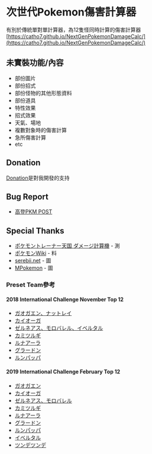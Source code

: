 # 次世代Pokemon傷害計算器
有別於傳統單對單計算器，為12隻怪同時計算的傷害計算器  
[https://catho7.github.io/NextGenPokemonDamageCalc/](https://catho7.github.io/NextGenPokemonDamageCalc/)

## 未實裝功能/內容
* 部份圖片
* 部份招式
* 部份怪物的其他形態資料
* 部份道具
* 特性效果
* 招式效果
* 天氣、場地
* 複數對象時的傷害計算
* 急所傷害計算
* etc

## Donation
[Donation](https://www.paypal.com/cgi-bin/webscr?cmd=_s-xclick&hosted_button_id=PAGW77ASG7VHY&source=url)是對我開發的支持

## Bug Report
* [高登PKM POST](https://m.hkgolden.com/view.aspx?message=6996022)

## Special Thanks
* [ポケモントレーナー天国 ダメージ計算機]() - 測
* [ポケモンWiki](http://wiki.ポケモン.com/wiki/%E3%83%A1%E3%82%A4%E3%83%B3%E3%83%9A%E3%83%BC%E3%82%B8) - 料
* [serebii.net](https://www.serebii.net/) - 圖
* [MPokemon](http://mpokemon.com) - 圖

### Preset Team參考
#### 2018 International Challenge November Top 12

* [ガオガエン、ナットレイ](https://yana-buro-poke.hatenablog.com/entry/2018/09/17/002251)
* [カイオーガ](https://omochi-kanon.hatenablog.com/entry/2018/12/28/042622)
* [ゼルネアス、モロバレル、イベルタル](http://barudoru.hatenablog.com/entry/2018/09/29/110036)
* [カミツルギ](https://moge-mo.hatenablog.com/entry/2018/09/23/221706)
* [ルナアーラ](http://sakanakun101.hatenablog.com/entry/2018/09/20/055734)
* [グラードン](http://kou-yoshimaru.hatenablog.com/entry/2018/12/03/140300)
* [ルンパッパ](http://sakanakun101.hatenablog.com/entry/2018/09/20/055734)

#### 2019 International Challenge February Top 12

* [ガオガエン](https://yana-buro-poke.hatenablog.com/entry/2018/09/17/002251)
* [カイオーガ](https://omochi-kanon.hatenablog.com/entry/2018/12/28/042622)
* [ゼルネアス、モロバレル](http://barudoru.hatenablog.com/entry/2018/09/29/110036)
* [カミツルギ](https://moge-mo.hatenablog.com/entry/2018/09/23/221706)
* [ルナアーラ](http://sakanakun101.hatenablog.com/entry/2018/09/20/055734)
* [グラードン](http://kou-yoshimaru.hatenablog.com/entry/2018/12/03/140300)
* [ルンパッパ](http://sakanakun101.hatenablog.com/entry/2018/09/20/055734)
* [イベルタル](http://baitopoke.hatenablog.com/entry/2019/02/25/120000)
* [ツンデツンデ](http://app-date.net/tsareenags/#i-8)